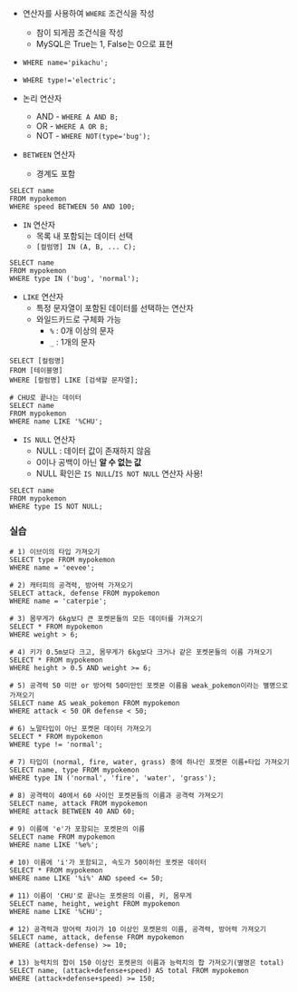 - 연산자를 사용하여 `WHERE` 조건식을 작성
	- 참이 되게끔 조건식을 작성
	- MySQL은 True는 1, False는 0으로 표현

- `WHERE name='pikachu';`
- `WHERE type!='electric';`

- 논리 연산자
	- AND - `WHERE A AND B;`
	- OR - `WHERE A OR B;`
	- NOT - `WHERE NOT(type='bug');`

- `BETWEEN` 연산자
	- 경계도 포함
```MySQL
SELECT name
FROM mypokemon
WHERE speed BETWEEN 50 AND 100;
```

- `IN` 연산자
	- 목록 내 포함되는 데이터 선택
	- `[컬럼명] IN (A, B, ... C);`
```MySQL
SELECT name
FROM mypokemon
WHERE type IN ('bug', 'normal');
```

- `LIKE` 연산자
	- 특정 문자열이 포함된 데이터를 선택하는 연산자
	- 와일드카드로 구체화 가능
		- `%` : 0개 이상의 문자
		- `_` : 1개의 문자
```MySQL
SELECT [컬럼명]
FROM [테이블명]
WHERE [컬럼명] LIKE [검색할 문자열];
```

```MySQL
# CHU로 끝나는 데이터
SELECT name
FROM mypokemon
WHERE name LIKE '%CHU';
```

- `IS NULL` 연산자
	- NULL : 데이터 값이 존재하지 않음
	- 0이나 공백이 아닌 **알 수 없는 값**
	- NULL 확인은 `IS NULL`/`IS NOT NULL` 연산자 사용!
```MySQL
SELECT name
FROM mypokemon
WHERE type IS NOT NULL;
```

### 실습
```MySQL
# 1) 이브이의 타입 가져오기
SELECT type FROM mypokemon
WHERE name = 'eevee';

# 2) 캐터피의 공격력, 방어력 가져오기
SELECT attack, defense FROM mypokemon
WHERE name = 'caterpie';

# 3) 몸무게가 6kg보다 큰 포켓몬들의 모든 데이터를 가져오기
SELECT * FROM mypokemon
WHERE weight > 6;

# 4) 키가 0.5m보다 크고, 몸무게가 6kg보다 크거나 같은 포켓몬들의 이름 가져오기
SELECT * FROM mypokemon
WHERE height > 0.5 AND weight >= 6;

# 5) 공격력 50 미만 or 방어력 50미만인 포켓몬 이름을 weak_pokemon이라는 별명으로 가져오기
SELECT name AS weak_pokemon FROM mypokemon
WHERE attack < 50 OR defense < 50;

# 6) 노말타입이 아닌 포켓몬 데이터 가져오기
SELECT * FROM mypokemon
WHERE type != 'normal';

# 7) 타입이 (normal, fire, water, grass) 중에 하나인 포켓몬 이름+타입 가져오기
SELECT name, type FROM mypokemon
WHERE type IN ('normal', 'fire', 'water', 'grass');

# 8) 공격력이 40에서 60 사이인 포켓몬들의 이름과 공격력 가져오기
SELECT name, attack FROM mypokemon
WHERE attack BETWEEN 40 AND 60;

# 9) 이름에 'e'가 포함되는 포켓몬의 이름
SELECT name FROM mypokemon
WHERE name LIKE '%e%';

# 10) 이름에 'i'가 포함되고, 속도가 50이하인 포켓몬 데이터
SELECT * FROM mypokemon
WHERE name LIKE '%i%' AND speed <= 50;

# 11) 이름이 'CHU'로 끝나는 포켓몬의 이름, 키, 몸무게
SELECT name, height, weight FROM mypokemon
WHERE name LIKE '%CHU';

# 12) 공격력과 방어력 차이가 10 이상인 포켓몬의 이름, 공격력, 방어력 가져오기
SELECT name, attack, defense FROM mypokemon
WHERE (attack-defense) >= 10;

# 13) 능력치의 합이 150 이상인 포켓몬의 이름과 능력치의 합 가져오기(별명은 total)
SELECT name, (attack+defense+speed) AS total FROM mypokemon
WHERE (attack+defense+speed) >= 150;
```